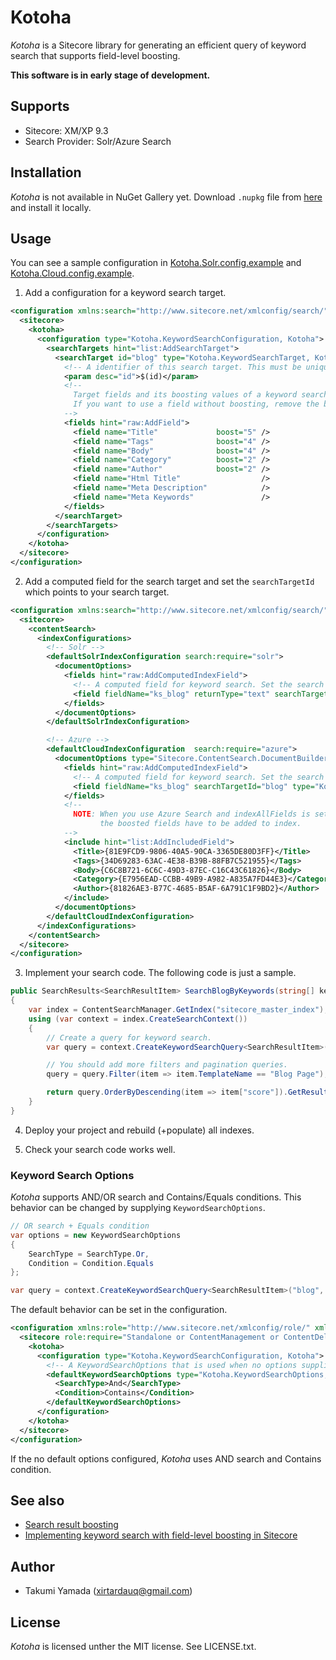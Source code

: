 # Kotoha
*Kotoha* is a Sitecore library for generating an efficient query of keyword search that supports field-level boosting.  

**This software is in early stage of development.**

## Supports
- Sitecore: XM/XP 9.3
- Search Provider: Solr/Azure Search

## Installation
*Kotoha* is not available in NuGet Gallery yet. Download `.nupkg` file from [here](https://github.com/xirtardauq/Kotoha/releases) and install it locally.  

## Usage
You can see a sample configuration in [Kotoha.Solr.config.example](./Kotoha/App_Config/Include/Kotoha/Kotoha.Solr.config.example) and [Kotoha.Cloud.config.example](./Kotoha/App_Config/Include/Kotoha/Kotoha.Cloud.config.example).

1. Add a configuration for a keyword search target.

```xml
<configuration xmlns:search="http://www.sitecore.net/xmlconfig/search/">
  <sitecore>
    <kotoha>
      <configuration type="Kotoha.KeywordSearchConfiguration, Kotoha">
        <searchTargets hint="list:AddSearchTarget">
          <searchTarget id="blog" type="Kotoha.KeywordSearchTarget, Kotoha">
            <!-- A identifier of this search target. This must be unique across search targets. -->
            <param desc="id">$(id)</param>
            <!--
              Target fields and its boosting values of a keyword search.
              If you want to use a field without boosting, remove the boost attribute or specify 0 to that's value.
            -->
            <fields hint="raw:AddField">
              <field name="Title"             boost="5" />
              <field name="Tags"              boost="4" />
              <field name="Body"              boost="4" />
              <field name="Category"          boost="2" />
              <field name="Author"            boost="2" />
              <field name="Html Title"                  />
              <field name="Meta Description"            />
              <field name="Meta Keywords"               />
            </fields>
          </searchTarget>
        </searchTargets>
      </configuration>
    </kotoha>
  </sitecore>
</configuration>
```

2. Add a computed field for the search target and set the `searchTargetId` which points to your search target.

```xml
<configuration xmlns:search="http://www.sitecore.net/xmlconfig/search/">
  <sitecore>
    <contentSearch>
      <indexConfigurations>
        <!-- Solr -->
        <defaultSolrIndexConfiguration search:require="solr">
          <documentOptions>
            <fields hint="raw:AddComputedIndexField">
              <!-- A computed field for keyword search. Set the search target's ID to the 'searchTargetId' attribute. -->
              <field fieldName="ks_blog" returnType="text" searchTargetId="blog">Kotoha.KeywordSearchContentIndexField, Kotoha</field>
            </fields>
          </documentOptions>
        </defaultSolrIndexConfiguration>

        <!-- Azure -->
        <defaultCloudIndexConfiguration  search:require="azure">
          <documentOptions type="Sitecore.ContentSearch.DocumentBuilderOptions, Sitecore.ContentSearch">
            <fields hint="raw:AddComputedIndexField">
              <!-- A computed field for keyword search. Set the search target's ID to the 'searchTargetId' attribute. -->
              <field fieldName="ks_blog" searchTargetId="blog" type="Kotoha.KeywordSearchContentIndexField, Kotoha"  />
            </fields>
            <!-- 
              NOTE: When you use Azure Search and indexAllFields is setting to false,
                    the boosted fields have to be added to index.
            -->
            <include hint="list:AddIncludedField">
              <Title>{81E9FCD9-9806-40A5-90CA-3365DE80D3FF}</Title>
              <Tags>{34D69283-63AC-4E38-B39B-88FB7C521955}</Tags>
              <Body>{C6C8B721-6C6C-49D3-87EC-C16C43C61826}</Body>
              <Category>{E7956EAD-CCBB-49B9-A982-A835A7FD44E3}</Category>
              <Author>{81826AE3-B77C-4685-B5AF-6A791C1F9BD2}</Author>
            </include>
          </documentOptions>
        </defaultCloudIndexConfiguration>
      </indexConfigurations>
    </contentSearch>
  </sitecore>
</configuration>
```

3. Implement your search code. The following code is just a sample.

```csharp
public SearchResults<SearchResultItem> SearchBlogByKeywords(string[] keywords)
{
    var index = ContentSearchManager.GetIndex("sitecore_master_index");
    using (var context = index.CreateSearchContext())
    {
        // Create a query for keyword search.
        var query = context.CreateKeywordSearchQuery<SearchResultItem>(searchTargetId: "blog", keywords: keywords);

        // You should add more filters and pagination queries.
        query = query.Filter(item => item.TemplateName == "Blog Page");

        return query.OrderByDescending(item => item["score"]).GetResults();
    }
}
```

4. Deploy your project and rebuild (+populate) all indexes.

6. Check your search code works well.

### Keyword Search Options
*Kotoha* supports AND/OR search and Contains/Equals conditions. This behavior can be changed by supplying `KeywordSearchOptions`.

```cs
// OR search + Equals condition
var options = new KeywordSearchOptions
{
    SearchType = SearchType.Or,
    Condition = Condition.Equals
};

var query = context.CreateKeywordSearchQuery<SearchResultItem>("blog", keywords, options);
```

The default behavior can be set in the configuration.

```xml
<configuration xmlns:role="http://www.sitecore.net/xmlconfig/role/" xmlns:search="http://www.sitecore.net/xmlconfig/search/">
  <sitecore role:require="Standalone or ContentManagement or ContentDelivery">
    <kotoha>
      <configuration type="Kotoha.KeywordSearchConfiguration, Kotoha">
        <!-- A KeywordSearchOptions that is used when no options supplied. -->
        <defaultKeywordSearchOptions type="Kotoha.KeywordSearchOptions, Kotoha">
          <SearchType>And</SearchType>
          <Condition>Contains</Condition>
        </defaultKeywordSearchOptions>
      </configuration>
    </kotoha>
  </sitecore>
</configuration>
```

If the no default options configured, *Kotoha* uses AND search and Contains condition.

## See also
- [Search result boosting](https://doc.sitecore.com/developers/93/platform-administration-and-architecture/en/search-result-boosting.html)
- [Implementing keyword search with field-level boosting in Sitecore](https://dev.to/xirtardauq/implementing-a-keyword-search-with-field-level-boosting-in-sitecore-99g)

## Author
- Takumi Yamada (xirtardauq@gmail.com)

## License
*Kotoha* is licensed unther the MIT license. See LICENSE.txt.
